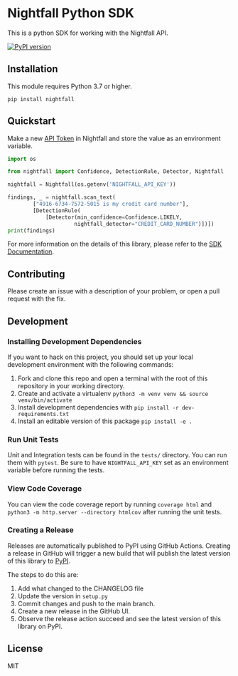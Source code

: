 # Nightfall Python SDK

This is a python SDK for working with the Nightfall API.

[![PyPI version](https://badge.fury.io/py/nightfall.svg)](https://badge.fury.io/py/nightfall)


## Installation 

This module requires Python 3.7 or higher.

```
pip install nightfall
```

## Quickstart 

Make a new [API Token](https://app.nightfall.ai/api/) in Nightfall and store the value as an environment variable.

```python
import os

from nightfall import Confidence, DetectionRule, Detector, Nightfall

nightfall = Nightfall(os.getenv('NIGHTFALL_API_KEY'))

findings, _ = nightfall.scan_text(
        ["4916-6734-7572-5015 is my credit card number"],
        [DetectionRule(
            [Detector(min_confidence=Confidence.LIKELY,
                     nightfall_detector="CREDIT_CARD_NUMBER")])])
print(findings)
```

For more information on the details of this library, please refer to 
the [SDK Documentation](https://nightfallai.github.io/nightfall-python-sdk/).
## Contributing

Please create an issue with a description of your problem, or open a pull request with the fix. 

## Development 

### Installing Development Dependencies

If you want to hack on this project, you should set up your local development
environment with the following commands:

1. Fork and clone this repo and open a terminal with the root of this repository in your working directory.
1. Create and activate a virtualenv `python3 -m venv venv && source venv/bin/activate`
1. Install development dependencies with `pip install -r dev-requirements.txt`
1. Install an editable version of this package `pip install -e .`

### Run Unit Tests

Unit and Integration tests can be found in the `tests/` directory. You can run them with `pytest`. Be sure to have `NIGHTFALL_API_KEY` set as an environment variable before running the tests.

### View Code Coverage

You can view the code coverage report by running `coverage html` and `python3 -m http.server --directory htmlcov` after running the unit tests.

### Creating a Release 

Releases are automatically published to PyPI using GitHub Actions. Creating a release in GitHub will trigger a new build that will publish the latest version of this library to [PyPI](https://pypi.org/project/nightfall/). 

The steps to do this are: 

1. Add what changed to the CHANGELOG file
2. Update the version in `setup.py`
3. Commit changes and push to the main branch. 
4. Create a new release in the GitHub UI. 
5. Observe the release action succeed and see the latest version of this library on PyPI. 
## License 

MIT


